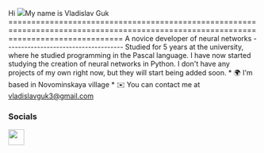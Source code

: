 Hi ![](https://user-images.githubusercontent.com/18350557/176309783-0785949b-9127-417c-8b55-ab5a4333674e.gif)My name is Vladislav Guk ===================================================================================================================================== A novice developer of neural networks ------------------------------------- Studied for 5 years at the university, where he studied programming in the Pascal language. I have now started studying the creation of neural networks in Python. I don't have any projects of my own right now, but they will start being added soon. * 🌍 I'm based in Novominskaya village * ✉️ You can contact me at [vladislavguk3@gmail.com](mailto:vladislavguk3@gmail.com)

### Socials <p align="left"> <a href="https://www.github.com/Chakyr" target="_blank" rel="noreferrer"> <picture> <source media="(prefers-color-scheme: dark)" srcset="https://raw.githubusercontent.com/danielcranney/readme-generator/main/public/icons/socials/github-dark.svg" /> <source media="(prefers-color-scheme: light)" srcset="https://raw.githubusercontent.com/danielcranney/readme-generator/main/public/icons/socials/github.svg" /> <img src="https://raw.githubusercontent.com/danielcranney/readme-generator/main/public/icons/socials/github.svg" width="32" height="32" /> </picture> </a></p>
